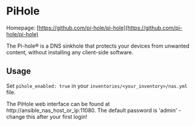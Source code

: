 # PiHole

Homepage: [https://github.com/pi-hole/pi-hole](https://github.com/pi-hole/pi-hole)

The Pi-hole® is a DNS sinkhole that protects your devices from unwanted content, without installing any client-side software.

## Usage

Set `pihole_enabled: true` in your `inventories/<your_inventory>/nas.yml` file.

The PiHole web interface can be found at http://ansible_nas_host_or_ip:11080. The default password is 'admin' - change this after your first login!
